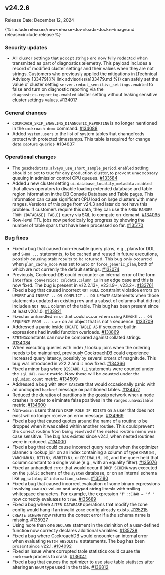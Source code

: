 ## v24.2.6

Release Date: December 12, 2024

{% include releases/new-release-downloads-docker-image.md release=include.release %}

<h3 id="v24-2-6-security-updates">Security updates</h3>

- All cluster settings that accept strings are now fully redacted when transmitted as part of diagnostics telemetry. This payload includes a record of modified cluster settings and their values when they are not strings. Customers who previously applied the mitigations in [Technical Advisory 133479]({% link advisories/a133479.md %}) can safely set the value of cluster setting `server.redact_sensitive_settings.enabled` to false and turn on diagnostic reporting via the `diagnostics.reporting.enabled` cluster setting without leaking sensitive cluster settings values. [#134017][#134017]

<h3 id="v24-2-6-general-changes">General changes</h3>

- `COCKROACH_SKIP_ENABLING_DIAGNOSTIC_REPORTING` is no longer mentioned in the `cockroach demo` command. [#134088][#134088]
- Added `system.users` to the list of system tables that changefeeds protect with protected timestamps. This table is required for change data capture queries. [#134837][#134837]

<h3 id="v24-2-6-operational-changes">Operational changes</h3>

- The `goschedstats.always_use_short_sample_period.enabled` setting should be set to true for any production cluster, to prevent unnecessary queuing in admission control CPU queues. [#133584][#133584]
- Added a new cluster setting `ui.database_locality_metadata.enabled` that allows operators to disable loading extended database and table region information in the DB Console Database and Table pages. This information can cause significant CPU load on large clusters with many ranges. Versions of this page from v24.3 and later do not have this problem. If customers require this data, they can use the `SHOW RANGES FROM {DATABASE| TABLE}` query via SQL to compute on-demand. [#134095][#134095]
- Row-level TTL jobs now periodically log progress by showing the number of table spans that have been processed so far. [#135170][#135170]

<h3 id="v24-2-6-bug-fixes">Bug fixes</h3>

- Fixed a bug that caused non-reusable query plans, e.g., plans for DDL and `SHOW ...` statements, to be cached and reused in future executions, possibly causing stale results to be returned. This bug only occurred when `plan_cache_mode` was set to `auto` or `force_generic_plan`, both of which are not currently the default settings. [#133074][#133074]
- Previously, CockroachDB could encounter an internal error of the form `interface conversion: coldata.Column is` in an edge case and this is now fixed. The bug is present in v22.2.13+, v23.1.9+, v23.2+. [#133761][#133761]
- Fixed a bug that caused incorrect `NOT NULL` constraint violation errors on `UPSERT` and `INSERT .. ON CONFLICT .. DO UPDATE` statements when those statements updated an existing row and a subset of columns that did not include a `NOT NULL` column of the table. This bug has been present since at least v20.1.0. [#133821][#133821]
- Fixed an unhandled error that could occur when using `REVOKE ... ON SEQUENCE FROM ... user` on an object that is not a sequence. [#133709][#133709]
- Addressed a panic inside `CREATE TABLE AS` if sequence builtin expressions had invalid function overloads. [#133869][#133869]
- `STRING`constants can now be compared against collated strings. [#134084][#134084]
- When executing queries with index / lookup joins when the ordering needs to be maintained, previously CockroachDB could experience increased query latency, possibly by several orders of magnitude. This bug was introduced in v22.2 and is now fixed. [#134366][#134366]
- Fixed a minor bug where `DISCARD ALL` statements were counted under the `sql.ddl.count` metric. Now these will be counted under the `sql.misc.count` metric. [#134509][#134509]
- Addressed a bug with `DROP CASCADE` that would occasionally panic with an undropped `backref` message on partitioned tables. [#134472][#134472]
- Reduced the duration of partitions in the gossip network when a node crashes in order to eliminate false positives in the `ranges.unavailable` metric. [#134600][#134600]
- Non-`admin` users that run `DROP ROLE IF EXISTS` on a user that does not exist will no longer receive an error message. [#134969][#134969]
- Fixed a bug that caused quotes around the name of a routine to be dropped when it was called within another routine. This could prevent the correct routine from being resolved if the nested routine name was case sensitive. The bug has existed since v24.1, when nested routines were introduced. [#134000][#134000]
- Fixed a bug that could cause incorrect query results when the optimizer planned a lookup join on an index containing a column of type `CHAR(N)`, `VARCHAR(N)`, `BIT(N)`, `VARBIT(N)`, or `DECIMAL(M, N)`, and the query held that column constant to a single value (e.g., with an equality filter). [#135076][#135076]
- Fixed an unhandled error that would occur if `DROP SCHEMA` was executed on the `public` schema of the `system` database, or on an internal schema like `pg_catalog` or `information_schema`. [#135180][#135180]
- Fixed a bug that caused incorrect evaluation of some binary expressions involving `CHAR(N)` values and untyped string literals with trailing whitespace characters. For example, the expression `'f'::CHAR = 'f '` now correctly evaluates to `true`. [#135689][#135689]
- Fixed a bug where `ALTER DATABASE` operations that modify the zone config would hang if an invalid zone config already exists. [#135215][#135215]
- `CREATE SCHEMA` now returns the correct error if a the schema name is missing. [#135927][#135927]
- Using more than one `DECLARE` statment in the definition of a user-defined function now correctly declares additional variables. [#135738][#135738]
- Fixed a bug where CockroachDB would encounter an internal error when evaluating `FETCH ABSOLUTE 0` statements. The bug has been present since v22.1. [#134992][#134992]
- Fixed an issue where corrupted table statistics could cause the `cockroach` process to crash. [#136041][#136041]
- Fixed a bug that causes the optimizer to use stale table statistics after altering an `ENUM` type used in the table. [#136812][#136812]

[#133074]: https://github.com/cockroachdb/cockroach/pull/133074
[#133584]: https://github.com/cockroachdb/cockroach/pull/133584
[#133709]: https://github.com/cockroachdb/cockroach/pull/133709
[#133761]: https://github.com/cockroachdb/cockroach/pull/133761
[#133821]: https://github.com/cockroachdb/cockroach/pull/133821
[#133869]: https://github.com/cockroachdb/cockroach/pull/133869
[#134000]: https://github.com/cockroachdb/cockroach/pull/134000
[#134017]: https://github.com/cockroachdb/cockroach/pull/134017
[#134084]: https://github.com/cockroachdb/cockroach/pull/134084
[#134088]: https://github.com/cockroachdb/cockroach/pull/134088
[#134095]: https://github.com/cockroachdb/cockroach/pull/134095
[#134099]: https://github.com/cockroachdb/cockroach/pull/134099
[#134366]: https://github.com/cockroachdb/cockroach/pull/134366
[#134447]: https://github.com/cockroachdb/cockroach/pull/134447
[#134472]: https://github.com/cockroachdb/cockroach/pull/134472
[#134509]: https://github.com/cockroachdb/cockroach/pull/134509
[#134600]: https://github.com/cockroachdb/cockroach/pull/134600
[#134646]: https://github.com/cockroachdb/cockroach/pull/134646
[#134730]: https://github.com/cockroachdb/cockroach/pull/134730
[#134837]: https://github.com/cockroachdb/cockroach/pull/134837
[#134969]: https://github.com/cockroachdb/cockroach/pull/134969
[#134992]: https://github.com/cockroachdb/cockroach/pull/134992
[#135076]: https://github.com/cockroachdb/cockroach/pull/135076
[#135170]: https://github.com/cockroachdb/cockroach/pull/135170
[#135180]: https://github.com/cockroachdb/cockroach/pull/135180
[#135215]: https://github.com/cockroachdb/cockroach/pull/135215
[#135611]: https://github.com/cockroachdb/cockroach/pull/135611
[#135689]: https://github.com/cockroachdb/cockroach/pull/135689
[#135738]: https://github.com/cockroachdb/cockroach/pull/135738
[#135927]: https://github.com/cockroachdb/cockroach/pull/135927
[#136010]: https://github.com/cockroachdb/cockroach/pull/136010
[#136041]: https://github.com/cockroachdb/cockroach/pull/136041
[#136812]: https://github.com/cockroachdb/cockroach/pull/136812
